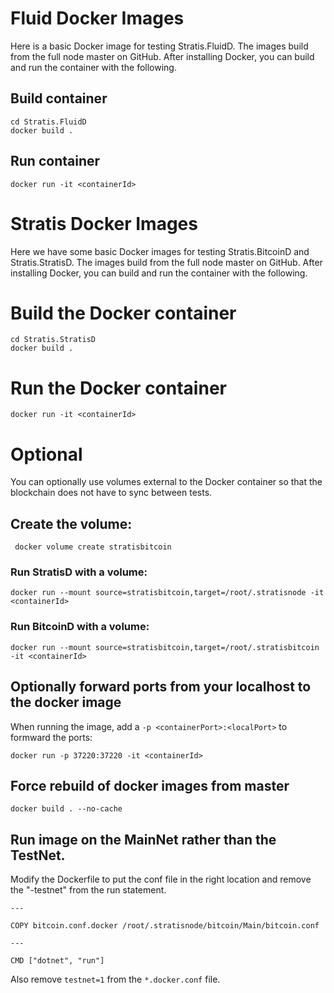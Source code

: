 # Fluid Docker Images
Here is a basic Docker image for testing Stratis.FluidD. The images build from the full node master on GitHub. After installing Docker, you can build and run the container with the following. 

## Build container

```
cd Stratis.FluidD
docker build .
```
 
## Run container

```
docker run -it <containerId>
```

# Stratis Docker Images

Here we have some basic Docker images for testing Stratis.BitcoinD and Stratis.StratisD. The images build from the full node master on GitHub. After installing Docker, you can build and run the container with the following. 

# Build the Docker container 

```
cd Stratis.StratisD
docker build . 
```

# Run the Docker container
```
docker run -it <containerId>
```

# Optional

You can optionally use volumes external to the Docker container so that the blockchain does not have to sync between tests. 

## Create the volume:

```
 docker volume create stratisbitcoin
```

### Run StratisD with a volume:
```
docker run --mount source=stratisbitcoin,target=/root/.stratisnode -it <containerId>
```

### Run BitcoinD with a volume:
```
docker run --mount source=stratisbitcoin,target=/root/.stratisbitcoin -it <containerId>
```

## Optionally forward ports from your localhost to the docker image

When running the image, add a `-p <containerPort>:<localPort>` to formward the ports:

```
docker run -p 37220:37220 -it <containerId>
```

## Force rebuild of docker images from master
```
docker build . --no-cache 
```

## Run image on the MainNet rather than the TestNet. 

Modify the Dockerfile to put the conf file in the right location and remove the "-testnet" from the run statement. 

``` 
---

COPY bitcoin.conf.docker /root/.stratisnode/bitcoin/Main/bitcoin.conf

--- 

CMD ["dotnet", "run"]

``` 

Also remove `testnet=1` from the `*.docker.conf` file.

